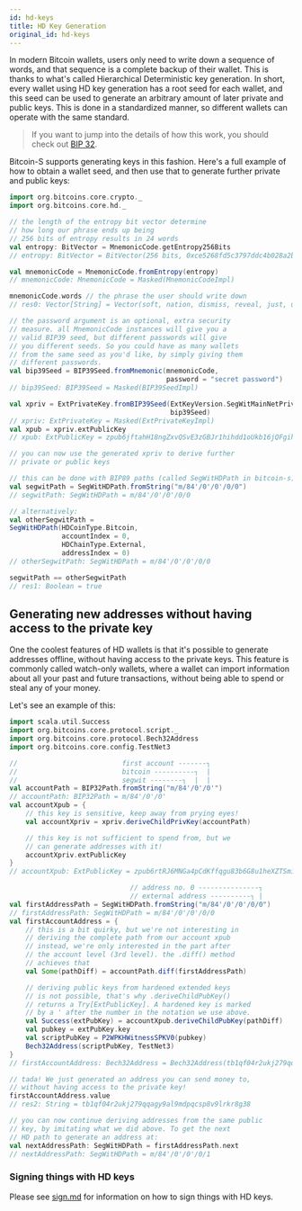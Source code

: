 ```yaml
---
id: hd-keys
title: HD Key Generation
original_id: hd-keys
---
```


In modern Bitcoin wallets, users only need to write down
a sequence of words, and that sequence is a complete backup
of their wallet. This is thanks to what's called Hierarchical
Deterministic key generation. In short, every wallet using HD
key generation has a root seed for each wallet, and this
seed can be used to generate an arbitrary amount of later
private and public keys. This is done in a standardized manner,
so different wallets can operate with the same standard.

> If you want to jump into the details of how this work,
> you should check out
> [BIP 32](https://github.com/bitcoin/bips/blob/master/bip-0032.mediawiki).

Bitcoin-S supports generating keys in this fashion. Here's a
full example of how to obtain a wallet seed, and then
use that to generate further private and public keys:

```scala
import org.bitcoins.core.crypto._
import org.bitcoins.core.hd._

// the length of the entropy bit vector determine
// how long our phrase ends up being
// 256 bits of entropy results in 24 words
val entropy: BitVector = MnemonicCode.getEntropy256Bits
// entropy: BitVector = BitVector(256 bits, 0xce5268fd5c3797ddc4b028a2b1303e32aa231b81b4851ad07dfb962cdfa8f94f)

val mnemonicCode = MnemonicCode.fromEntropy(entropy)
// mnemonicCode: MnemonicCode = Masked(MnemonicCodeImpl)

mnemonicCode.words // the phrase the user should write down
// res0: Vector[String] = Vector(soft, nation, dismiss, reveal, just, upon, barrel, agree, pencil, maze, auto, grab, peasant, miss, almost, mouse, bracket, loop, leave, clump, social, stamp, topple, will) // the phrase the user should write down

// the password argument is an optional, extra security
// measure. all MnemonicCode instances will give you a
// valid BIP39 seed, but different passwords will give
// you different seeds. So you could have as many wallets
// from the same seed as you'd like, by simply giving them
// different passwords.
val bip39Seed = BIP39Seed.fromMnemonic(mnemonicCode,
                                       password = "secret password")
// bip39Seed: BIP39Seed = Masked(BIP39SeedImpl)

val xpriv = ExtPrivateKey.fromBIP39Seed(ExtKeyVersion.SegWitMainNetPriv,
                                        bip39Seed)
// xpriv: ExtPrivateKey = Masked(ExtPrivateKeyImpl)
val xpub = xpriv.extPublicKey
// xpub: ExtPublicKey = zpub6jftahH18ngZxvQSvE3zGBJr1hihdd1oUkb16jQFgihtKLkgswnPAaYVZmoA7HNHS4DHhG9r7py8vvuCaw4QLNAwkBND2ZvomYGqJZXoPhc

// you can now use the generated xpriv to derive further
// private or public keys

// this can be done with BIP89 paths (called SegWitHDPath in bitcoin-s)
val segwitPath = SegWitHDPath.fromString("m/84'/0'/0'/0/0")
// segwitPath: SegWitHDPath = m/84'/0'/0'/0/0

// alternatively:
val otherSegwitPath =
SegWitHDPath(HDCoinType.Bitcoin,
             accountIndex = 0,
             HDChainType.External,
             addressIndex = 0)
// otherSegwitPath: SegWitHDPath = m/84'/0'/0'/0/0

segwitPath == otherSegwitPath
// res1: Boolean = true
```

## Generating new addresses without having access to the private key

One the coolest features of HD wallets is that it's possible
to generate addresses offline, without having access to the
private keys. This feature is commonly called watch-only
wallets, where a wallet can import information about all
your past and future transactions, without being able to
spend or steal any of your money.

Let's see an example of this:

```scala
import scala.util.Success
import org.bitcoins.core.protocol.script._
import org.bitcoins.core.protocol.Bech32Address
import org.bitcoins.core.config.TestNet3

//                          first account -------┐
//                          bitcoin ----------┐  |
//                          segwit --------┐  |  |
val accountPath = BIP32Path.fromString("m/84'/0'/0'")
// accountPath: BIP32Path = m/84'/0'/0'
val accountXpub = {
    // this key is sensitive, keep away from prying eyes!
    val accountXpriv = xpriv.deriveChildPrivKey(accountPath)

    // this key is not sufficient to spend from, but we
    // can generate addresses with it!
    accountXpriv.extPublicKey
}
// accountXpub: ExtPublicKey = zpub6rtRJ6MNGa4pCdKffqgu83b6G8u1heXZTSmiUMHG2BuMFMAaAznpQ6M9xJJCQno4TeinBEQ5tVze78w96fEPymSSbpXMVXWtGMMVCmgkZmS

                              // address no. 0 ---------------┐
                              // external address ----------┐ |
val firstAddressPath = SegWitHDPath.fromString("m/84'/0'/0'/0/0")
// firstAddressPath: SegWitHDPath = m/84'/0'/0'/0/0
val firstAccountAddress = {
    // this is a bit quirky, but we're not interesting in
    // deriving the complete path from our account xpub
    // instead, we're only interested in the part after
    // the account level (3rd level). the .diff() method
    // achieves that
    val Some(pathDiff) = accountPath.diff(firstAddressPath)

    // deriving public keys from hardened extended keys
    // is not possible, that's why .deriveChildPubKey()
    // returns a Try[ExtPublicKey]. A hardened key is marked
    // by a ' after the number in the notation we use above.
    val Success(extPubKey) = accountXpub.deriveChildPubKey(pathDiff)
    val pubkey = extPubKey.key
    val scriptPubKey = P2WPKHWitnessSPKV0(pubkey)
    Bech32Address(scriptPubKey, TestNet3)
}
// firstAccountAddress: Bech32Address = Bech32Address(tb1qf04r2ukj279qqagy9al9mdpqcsp8v9lrkr8g38)

// tada! We just generated an address you can send money to,
// without having access to the private key!
firstAccountAddress.value
// res2: String = tb1qf04r2ukj279qqagy9al9mdpqcsp8v9lrkr8g38

// you can now continue deriving addresses from the same public
// key, by imitating what we did above. To get the next
// HD path to generate an address at:
val nextAddressPath: SegWitHDPath = firstAddressPath.next
// nextAddressPath: SegWitHDPath = m/84'/0'/0'/0/1
```

### Signing things with HD keys

Please see [sign.md](sign.md) for information on how to sign things with HD keys.